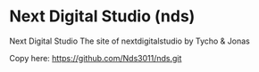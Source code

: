 # Next Digital Studio (nds)
Next Digital Studio
The site of nextdigitalstudio by Tycho & Jonas

Copy here: https://github.com/Nds3011/nds.git
